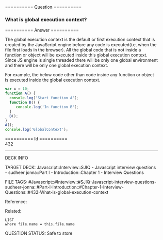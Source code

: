 ========== Question ==========  

### What is global execution context?  

========== Answer ==========  

The global execution context is the default or first execution context that is
created by the JavaScript engine before any code is executed(i.e, when the file
first loads in the browser). All the global code that is not inside a function
or object will be executed inside this global execution context. Since JS engine
is single threaded there will be only one global environment and there will be
only one global execution context.

For example, the below code other than code inside any function or object is
executed inside the global execution context.

```javascript
var x = 10;
function A() {
  console.log('Start function A');
  function B() {
     console.log('In function B');
  }
  B();
}
A();
console.log('GlobalContext');
```

========== Id ==========  
432

---

DECK INFO

TARGET DECK: Javascript::Interview::SJIQ - Javascript interview questions - sudheer jonna::Part I - Introduction::Chapter 1 - Interview Questions

FILE TAGS: #Javascript::#Interview::#SJIQ-Javascript-interview-questions-sudheer-jonna::#Part-I-Introduction::#Chapter-1-Interview-Questions::#432-What-is-global-execution-context

Reference:

Related:

```dataview
LIST
where file.name = this.file.name
```

QUESTION STATUS: Safe to store

